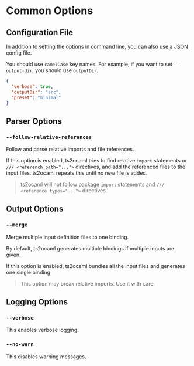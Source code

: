 Common Options
==============

## Configuration File

In addition to setting the options in command line, you can also use a JSON config file.

You should use `camelCase` key names. For example, if you want to set `--output-dir`, you should use `outputDir`.

```json
{
  "verbose": true,
  "outputDir": "src",
  "preset": "minimal"
}
```

## Parser Options

### `--follow-relative-references`

Follow and parse relative imports and file references.

If this option is enabled, ts2ocaml tries to find relative `import` statements or `/// <referench path="...">` directives, and add the referenced files to the input files. ts2ocaml repeats this until no new file is added.

> ts2ocaml will not follow package `import` statements and `/// <reference types="...">` directives.

## Output Options

### `--merge`

Merge multiple input definition files to one binding.

By default, ts2ocaml generates multiple bindings if multiple inputs are given.

If this option is enabled, ts2ocaml bundles all the input files and generates one single binding.

> This option may break relative imports. Use it with care.

## Logging Options

### `--verbose`

This enables verbose logging.

### `--no-warn`

This disables warning messages.
